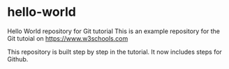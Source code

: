 # hello-world

Hello World repository for Git tutorial
This is an example repository for the Git tutoial on https://www.w3schools.com

This repository is built step by step in the tutorial.
It now includes steps for Github.
